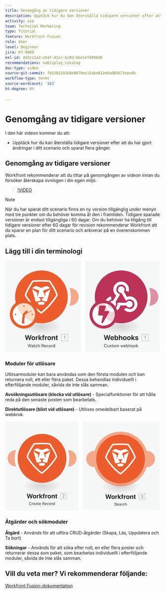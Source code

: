 ```yaml
---
title: Genomgång av tidigare versioner
description: Upptäck hur du kan återställa tidigare versioner efter att du har gjort ändringar i ditt scenario och sparat dem i  [!DNL Adobe Workfront Fusion].
activity: use
team: Technical Marketing
type: Tutorial
feature: Workfront Fusion
role: User
level: Beginner
jira: KT-9009
exl-id: dd2cc2a2-e5af-41cc-bc0d-6be1efd996d9
recommendations: noDisplay,catalog
doc-type: video
source-git-commit: f033b210268e8979ee15abe812e6ad85673eeedb
workflow-type: tm+mt
source-wordcount: '263'
ht-degree: 0%

---
```


# Genomgång av tidigare versioner

I den här videon kommer du att:

* Upptäck hur du kan återställa tidigare versioner efter att du har gjort ändringar i ditt scenario och sparat flera gånger.

## Genomgång av tidigare versioner

Workfront rekommenderar att du tittar på genomgången av videon innan du försöker återskapa övningen i din egen miljö.

>[!VIDEO](https://video.tv.adobe.com/v/335268/?quality=12&learn=on)

>[!NOTE]
>
>När du har sparat ditt scenario finns en ny version tillgänglig under menyn med tre punkter om du behöver komma åt den i framtiden. Tidigare sparade versioner är endast tillgängliga i 60 dagar. Om du behöver ha tillgång till tidigare versioner efter 60 dagar för revision rekommenderar Workfront att du sparar en plan för ditt scenario och arkiverar på en överenskommen plats.


## Lägg till i din terminologi

![En bild av en bevakad post och en anpassad webbkrokmodul](assets/understand-the-basics-3.png)

### Moduler för utlösare

Utlösarmoduler kan bara användas som den första modulen och kan returnera noll, ett eller flera paket. Dessa behandlas individuellt i efterföljande moduler, såvida de inte slås samman.

**Avsökningsutlösare (klocka vid utlösare)** - Specialfunktioner för att hålla reda på den senaste posten som bearbetats.

**Direktutlösare (blixt vid utlösare)** - Utlöses omedelbart baserat på webkrok.

![En bild av en skapad post och en sökmodul](assets/understand-the-basics-4.png)

### Åtgärder och sökmoduler

**Åtgärd** - Används för att utföra CRUD-åtgärder (Skapa, Läs, Uppdatera och Ta bort)

**Sökningar** - Används för att söka efter noll, en eller flera poster och returnerar dessa som paket, som bearbetas individuellt i efterföljande moduler, såvida de inte slås samman.

## Vill du veta mer? Vi rekommenderar följande:

[Workfront Fusion-dokumentation](https://experienceleague.adobe.com/docs/workfront/using/adobe-workfront-fusion/workfront-fusion-2.html?lang=en)
